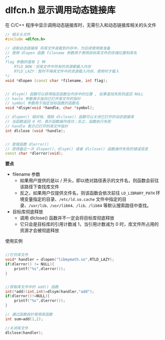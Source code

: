 
# dlfcn.h  显示调用动态链接库

在 C/C++ 程序中显示调用动态链接库时，无需引入和动态链接库相关的头文件  

```cpp
// 相关头文件
#include <dlfcn.h>

// 读取动态链接库 将库文件装载到内存中，为后续使用做准备
// 使用 dlopen 函数 filename 参数用于表明目标库文件的存储位置和库名
/*
flag 参数的值有 2 种
    RTLD_NOW：将库文件中所有的资源都载入内存
    RTLD_LAZY：暂时不降库文件中的资源载入内存，使用时才载入
*/
void *dlopen (const char *filename, int flag);


// dlsym() 函数可以获得指定函数在内存中的位置 , 如果查找失败则返回 NULL
// hanle 参数表示指向已打开库文件的指针
// symbol 参数用于指定目标函数的函数名
void *dlsym(void *handle, char *symbol);

// dlopen() 相对地，借助 dlclose() 函数可以关闭已打开的动态链接库
// 当函数返回 0 时，表示函数操作成功；反之，函数执行失败
// handle 表示已打开的库文件指针
int dlclose (void *handle);


// 查错函数 dlerror() 
// 获得最近一次 dlopen()、dlsym() 或者 dlclose() 函数操作失败的错误信息
const char *dlerror(void);
```
**要点**
* filename 参数
  * 如果用户提供的是以 / 开头，即以绝对路径表示的文件名，则函数会前往该路径下查找库文件
  * 反之，如果用户仅提供文件名，则该函数会依次前往 `LD_LIBRARY_PATH` 环境变量指定的目录、`/etc/ld.so.cache` 文件中指定的目录、`/usr/lib、/usr/lib64、/lib、/lib64` 等默认搜索路径中查找。
* 目标库彻底释放
  * 调用 dlclose() 函数并不一定会将目标库彻底释放
  * 它只会是目标库的引用计数减 1，当引用计数减为 0 时，库文件所占用的资源才会被彻底释放


使用实例
```cpp

//打开库文件
void* handler = dlopen("libmymath.so",RTLD_LAZY);
if(dlerror() != NULL){
    printf("%s",dlerror());
}


//获取库文件中的 add() 函数
int(*add)(int,int)=dlsym(handler,"add");
if(dlerror()!=NULL){
    printf("%s",dlerror());
}

// 通过函数指针使用库函数
int sum=add(1,2);

//关闭库文件
dlclose(handler);

```